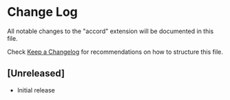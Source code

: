 # Change Log

All notable changes to the "accord" extension will be documented in this file.

Check [Keep a Changelog](http://keepachangelog.com/) for recommendations on how to structure this file.

## [Unreleased]

- Initial release
